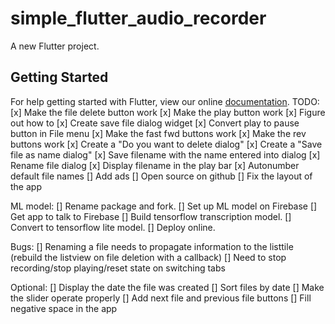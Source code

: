# simple_flutter_audio_recorder

A new Flutter project.

## Getting Started

For help getting started with Flutter, view our online
[documentation](https://flutter.io/).
TODO:
[x] Make the file delete button work 
[x] Make the play button work
[x] Figure out how to 
[x] Create save file dialog widget
[x] Convert play to pause button in File menu
[x] Make the fast fwd buttons work
[x] Make the rev buttons work
[x] Create a "Do you want to delete dialog"
[x] Create a "Save file as name dialog"
[x] Save filename with the name entered into dialog
[x] Rename file dialog
[x] Display filename in the play bar
[x] Autonumber default file names
[] Add ads
[] Open source on github
[] Fix the layout of the app

ML model:
[] Rename package and fork.
[] Set up ML model on Firebase
[] Get app to talk to Firebase
[] Build tensorflow transcription model.
[] Convert to tensorflow lite model.
[] Deploy online.


Bugs:
[] Renaming a file needs to propagate information to the listtile
     (rebuild the listview on file deletion with a callback)
[] Need to stop recording/stop playing/reset state on switching tabs


Optional:
[] Display the date the file was created
[] Sort files by date
[] Make the slider operate properly
[] Add next file and previous file buttons
[] Fill negative space in the app